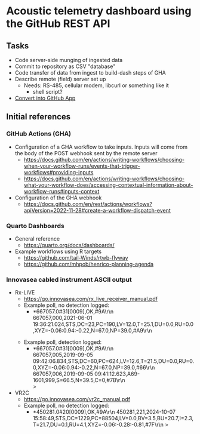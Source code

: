 # Acoustic telemetry dashboard using the GitHub REST API

## Tasks

  - Code server-side munging of ingested data
  - Commit to repository as CSV "database"
  - Code transfer of data from ingest to build-dash steps of GHA
  - Describe remote (field) server set up
    - Needs: RS-485, cellular modem, libcurl or something like it
      - shell script?
  - [Convert into GitHub App](https://docs.github.com/en/apps/creating-github-apps/registering-a-github-app/registering-a-github-app)

## Initial references

### GitHub Actions (GHA)

  - Configuration of a GHA workflow to take inputs. Inputs will come from the body of the POST webhook sent by the remote server
    - <https://docs.github.com/en/actions/writing-workflows/choosing-when-your-workflow-runs/events-that-trigger-workflows#providing-inputs>
    - <https://docs.github.com/en/actions/writing-workflows/choosing-what-your-workflow-does/accessing-contextual-information-about-workflow-runs#inputs-context>
  - Configuration of the GHA webhook
    - <https://docs.github.com/en/rest/actions/workflows?apiVersion=2022-11-28#create-a-workflow-dispatch-event>

### Quarto Dashboards

  - General reference
    - <https://quarto.org/docs/dashboards/>
  - Example workflows using R targets
    - <https://github.com/tail-Winds/rtwb-flyway>
    - <https://github.com/mhpob/henrico-planning-agenda>

### Innovasea cabled instrument ASCII output

  - Rx-LIVE
    - <https://go.innovasea.com/rx_live_receiver_manual.pdf>
    - Example poll, no detection logged:
      - *667057.0#31[0009],OK,#9A\r\n  
      667057,000,2021-06-01 19:36:21.024,STS,DC=23,PC=190,LV=12.0,T=25.1,DU=0.0,RU=0.0,XYZ=-0.06:0.94:-0.22,N=67.0,NP=39.0,#A9\r\n  
      >
    - Example poll, detection logged:
      - *667057.0#31[0009],OK,#9A\r\n  
      667057,005,2019-09-05 09:42:06.834,STS,DC=60,PC=624,LV=12.6,T=21.5,DU=0.0,RU=0.0,XYZ=-0.06:0.94:-0.22,N=67.0,NP=39.0,#66\r\n  
      667057,006,2019-09-05 09:41:12.623,A69-1601,999,S=66.5,N=39.5,C=0,#7B\r\n  
      \>
  - VR2C
    - <https://go.innovasea.com/vr2c_manual.pdf>
    - Example poll, no detection logged:
      - *450281.0#20[0009],OK,#9A\r\n  450281,221,2024-10-07 15:58:49,STS,DC=1229,PC=88504,LV=0.0,BV=3.5,BU=20.7,I=2.3,T=21.7,DU=0.1,RU=4.1,XYZ=-0.06:-0.28:-0.81,#7F\r\n  >
